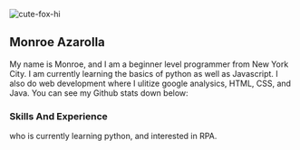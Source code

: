 ![cute-fox-hi](https://user-images.githubusercontent.com/128243732/226128844-23856c6e-6f2f-43d5-8ab4-ff9ecc3bd83f.gif)
## Monroe Azarolla
My name is Monroe, and I am a beginner level programmer from New York City. I am currently learning the basics of python as well as Javascript. I also do web development where I ulitize google analysics, HTML, CSS, and Java. You can see my Github stats down below: 

### Skills And Experience





who is currently learning python, and interested in RPA. 


